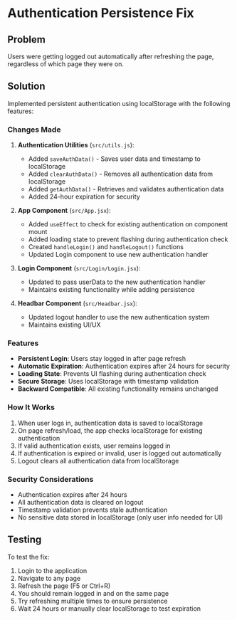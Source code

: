 # Authentication Persistence Fix


## Problem
Users were getting logged out automatically after refreshing the page, regardless of which page they were on.


## Solution
Implemented persistent authentication using localStorage with the following features:


### Changes Made


1. **Authentication Utilities** (`src/utils.js`):
   - Added `saveAuthData()` - Saves user data and timestamp to localStorage
   - Added `clearAuthData()` - Removes all authentication data from localStorage
   - Added `getAuthData()` - Retrieves and validates authentication data
   - Added 24-hour expiration for security


2. **App Component** (`src/App.jsx`):
   - Added `useEffect` to check for existing authentication on component mount
   - Added loading state to prevent flashing during authentication check
   - Created `handleLogin()` and `handleLogout()` functions
   - Updated Login component to use new authentication handler


3. **Login Component** (`src/Login/Login.jsx`):
   - Updated to pass userData to the new authentication handler
   - Maintains existing functionality while adding persistence


4. **Headbar Component** (`src/Headbar.jsx`):
   - Updated logout handler to use the new authentication system
   - Maintains existing UI/UX


### Features


- **Persistent Login**: Users stay logged in after page refresh
- **Automatic Expiration**: Authentication expires after 24 hours for security
- **Loading State**: Prevents UI flashing during authentication check
- **Secure Storage**: Uses localStorage with timestamp validation
- **Backward Compatible**: All existing functionality remains unchanged


### How It Works


1. When user logs in, authentication data is saved to localStorage
2. On page refresh/load, the app checks localStorage for existing authentication
3. If valid authentication exists, user remains logged in
4. If authentication is expired or invalid, user is logged out automatically
5. Logout clears all authentication data from localStorage


### Security Considerations


- Authentication expires after 24 hours
- All authentication data is cleared on logout
- Timestamp validation prevents stale authentication
- No sensitive data stored in localStorage (only user info needed for UI)


## Testing


To test the fix:
1. Login to the application
2. Navigate to any page
3. Refresh the page (F5 or Ctrl+R)
4. You should remain logged in and on the same page
5. Try refreshing multiple times to ensure persistence
6. Wait 24 hours or manually clear localStorage to test expiration

